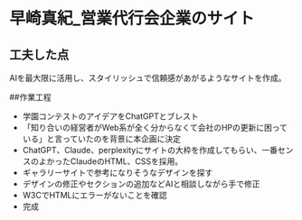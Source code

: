 # 早崎真紀_営業代行会企業のサイト

## 工夫した点
AIを最大限に活用し、スタイリッシュで信頼感があがるようなサイトを作成。

##作業工程
- 学園コンテストのアイデアをChatGPTとブレスト
- 「知り合いの経営者がWeb系が全く分からなくて会社のHPの更新に困っている」と言っていたのを背景に本企画に決定
- ChatGPT、Claude、perplexityにサイトの大枠を作成してもらい、一番センスのよかったClaudeのHTML、CSSを採用。
- ギャラリーサイトで参考になりそうなデザインを探す
- デザインの修正やセクションの追加などAIと相談しながら手で修正
- W3CでHTMLにエラーがないことを確認
- 完成
